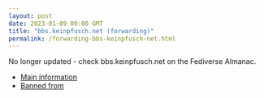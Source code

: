 ```yaml
---
layout: post
date: 2023-01-09 00:00 GMT
title: "bbs.keinpfusch.net (forwarding)"
permalink: /forwarding-bbs-keinpfusch-net.html
---
```


No longer updated - check bbs.keinpfusch.net on the Fediverse Almanac.

* [Main information](https://www.fediversealmanac.com/api/v1/instances/bbs.keinpfusch.net)
* [Banned from](https://www.fediversealmanac.com/api/v1/instances/bbs.keinpfusch.net/banned_from)

